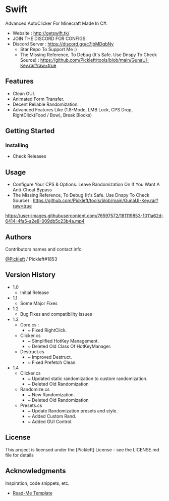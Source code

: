 # Swift

Advanced AutoClicker For Minecraft Made In C#.
* Website : http://getswift.tk/
* JOIN THE DISCORD FOR CONFIGS.
* Discord Server : https://discord.gg/c7jbMDqbNy
   * Star Repo To Support Me :)
    * The Missing Reference, To Debug (It's Safe. Use Dnspy To Check Source) : https://github.com/Pickleft/tools/blob/main/GunaUI-Key.rar?raw=true
 
## Features 

* Clean GUI.
* Animated Form Transfer.
* Decent Reliable Randomization.
* Advanced Features Like (1.8-Mode, LMB Lock, CPS Drop, RightClick(Food / Bow), Break Blocks)


## Getting Started

### Installing

* Check Releases

## Usage

* Configure Your CPS & Options. Leave Randomization On If You Want A Anti-Cheat Bypass
* The Missing Reference, To Debug (It's Safe. Use Dnspy To Check Source) : https://github.com/Pickleft/tools/blob/main/GunaUI-Key.rar?raw=true

https://user-images.githubusercontent.com/76597572/181119853-1011a62d-6414-4fa5-a2e8-009db5c23b4a.mp4

## Authors

Contributors names and contact info

[@Pickleft](https://twitter.com/Pickleft) / Pickleft#1853

## Version History

* 1.0
    * Initial Release
* 1.1
    * Some Major Fixes
* 1.2
    * Bug Fixes and compatibility issues
* 1.3
  * Core.cs :
    * ~ Fixed RightClick.
  * Clicker.cs
    * ~ Simplified HotKey Management.
    * ~ Deleted Old Class Of HotKeyManager.
  * Destruct.cs
    * ~ Improved Destruct.
    * ~ Fixed Prefetch Clean.
* 1.4
  * Clicker.cs
    * ~ Updated static randomization to custom randomization.
    * ~ Deleted Old Randomization
  * Randomize.cs
    * ~ New Randomization.
    * ~ Deleted Old Randomization
  * Presets.cs
    * ~ Update Randomization presets and style.
    * ~ Added Custom Rand.
    * ~ Added GUI Control.


## License

This project is licensed under the [Pickleft] License - see the LICENSE.md file for details

## Acknowledgments

Inspiration, code snippets, etc.
* [Read-Me Template](https://gist.github.com/DomPizzie/7a5ff55ffa9081f2de27c315f5018afc)
